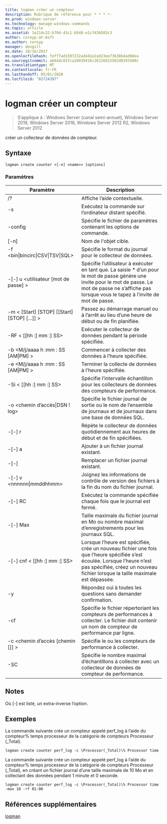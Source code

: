 ```yaml
---
title: logman créer un compteur
description: Rubrique de référence pour * * * *-
ms.prod: windows-server
ms.technology: manage-windows-commands
ms.topic: article
ms.assetid: 1e214c32-b704-43c1-b548-e1cf43b583c3
author: coreyp-at-msft
ms.author: coreyp
manager: dongill
ms.date: 10/16/2017
ms.openlocfilehash: feff7ad1597232ad441e2ad23ee73638b4ad68ea
ms.sourcegitcommit: ab64dc83fca28039416c26226815502d0193500c
ms.translationtype: MT
ms.contentlocale: fr-FR
ms.lasthandoff: 05/01/2020
ms.locfileid: "82724397"
---
```

# <a name="logman-create-counter"></a>logman créer un compteur

> S’applique à : Windows Server (canal semi-annuel), Windows Server 2019, Windows Server 2016, Windows Server 2012 R2, Windows Server 2012

créer un collecteur de données de compteur.  

## <a name="syntax"></a>Syntaxe  
```  
logman create counter <[-n] <name>> [options]  
```  
### <a name="parameters"></a>Paramètres  

|                    Paramètre                     |                                                                               Description                                                                               |
|--------------------------------------------------|-------------------------------------------------------------------------------------------------------------------------------------------------------------------------|
|                        /?                        |                                                                    Affiche l’aide contextuelle.                                                                     |
|                -s<computer name>                |                                                          Exécutez la commande sur l’ordinateur distant spécifié.                                                          |
|                 -config <value>                  |                                                         Spécifie le fichier de paramètres contenant les options de commande.                                                         |
|                   [-n]<name>                    |                                                                       Nom de l'objet cible.                                                                        |
| -f <bin&#124;bincirc&#124;CSV&#124;TSV&#124;SQL> |                                                            Spécifie le format du journal pour le collecteur de données.                                                             |
|             -[-] u <utilisateur [mot de passe] >              | Spécifie l’utilisateur à exécuter en tant que. La saisie \* d’un pour le mot de passe génère une invite pour le mot de passe. Le mot de passe ne s’affiche pas lorsque vous le tapez à l’invite de mot de passe. |
|    -m < [Start] [STOP] [[Start] [STOP] [...]] >    |                                                Passez au démarrage manuel ou à l’arrêt au lieu d’une heure de début ou de fin planifiée.                                                 |
|                -RF < [[hh :] mm :] SS>                |                                                        Exécuter le collecteur de données pendant la période spécifiée.                                                         |
|        -b <M/j/aaaa h :mm : SS [AM&#124;PM] >         |                                                              Commencer à collecter des données à l’heure spécifiée.                                                               |
|        -e <M/j/aaaa h :mm : SS [AM&#124;PM] >         |                                                               Terminer la collecte de données à l’heure spécifiée.                                                                |
|                -Si < [[hh :] mm :] SS>                |                                                 Spécifie l’intervalle échantillon pour les collecteurs de données des compteurs de performance.                                                  |
|              -o <chemin d’accès&#124;DSN ! log>              |                                              Spécifie le fichier journal de sortie ou le nom de l’ensemble de journaux et de journaux dans une base de données SQL.                                               |
|                      -[-] r                       |                                                  Répète le collecteur de données quotidiennement aux heures de début et de fin spécifiées.                                                  |
|                      -[-] a                       |                                                                     Ajouter à un fichier journal existant.                                                                     |
|                      -[-]                      |                                                                     Remplacer un fichier journal existant.                                                                     |
|           -[-] v <nnnnnn&#124;mmddhhmm>           |                                                   Joignez les informations de contrôle de version des fichiers à la fin du nom du fichier journal.                                                   |
|                  -[-] RC<task>                   |                                                         Exécutez la commande spécifiée chaque fois que le journal est fermé.                                                          |
|                 -[-] Max <value>                  |                                                 Taille maximale du fichier journal en Mo ou nombre maximal d’enregistrements pour les journaux SQL.                                                  |
|              -[-] cnf < [[hh :] mm :] SS>              |     Lorsque l’heure est spécifiée, crée un nouveau fichier une fois que l’heure spécifiée s’est écoulée. Lorsque l’heure n’est pas spécifiée, créez un nouveau fichier lorsque la taille maximale est dépassée.     |
|                        -y                        |                                                             Répondez oui à toutes les questions sans demander confirmation.                                                              |
|                  -cf<filename>                  |                       Spécifie le fichier répertoriant les compteurs de performances à collecter. Le fichier doit contenir un nom de compteur de performance par ligne.                        |
|               -c <chemin d’accès [chemin []] >               |                                                              Spécifie le ou les compteurs de performance à collecter.                                                               |
|                   -SC <value>                    |                                      Spécifie le nombre maximal d’échantillons à collecter avec un collecteur de données de compteur de performance.                                      |

## <a name="remarks"></a>Notes   
Où [-] est listé, un extra-inverse l’option.  
## <a name="examples"></a>Exemples  
La commande suivante crée un compteur appelé perf_log à l’aide du compteur% temps processeur de la catégorie de compteurs Processeur (_Total).  
```  
logman create counter perf_log -c \Processor(_Total)\% Processor time  
```  
La commande suivante crée un compteur appelé perf_log à l’aide du compteur% temps processeur de la catégorie de compteurs Processeur (_Total), en créant un fichier journal d’une taille maximale de 10 Mo et en collectant des données pendant 1 minute et 0 seconde.  
```  
logman create counter perf_log -c \Processor(_Total)\% Processor time -max 10 -rf 01:00  
```  
## <a name="additional-references"></a>Références supplémentaires  
[logman](logman.md)  
